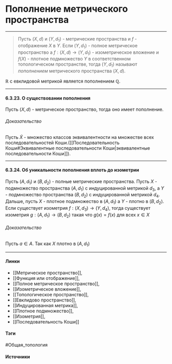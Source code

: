 # Пополнение метрического пространства
***
>Пусть $(X,d)$ и $(Y,d_{1})$ - метрические пространства и $f$ - отображение $X$ в $Y$. Если $(Y,d_{1})$ - полное метрическое пространство а $f:(X,d)\to(Y,d_{1})$ - изометрическое вложение и $f(X)$ - плотное подмножество $Y$ в соответственном топологическом пространстве, тогда $(Y,d_{1})$ называют *пополнением* метрического пространства $(X,d)$.

$\mathbb{R}$ с евклидовой метрикой является пополнением $\mathbb{Q}$.
***
#### 6.3.23. О существовании пополнения
Пусть $(X,d)$ - метрическое пространство, тогда оно имеет пополнение.
###### Доказательство
Пусть $\widetilde{X}$ - множество классов эквивалентности на множестве всех последовательностей Коши.([[Последовательность Коши#Эквивалентные последовательности Коши|эквивалентные последовательности Коши]]).

***
#### 6.3.24. Об уникальности пополнения вплоть до изометрии
Пусть $(A,d_{1})$ и $(B,d_{2})$ - полные метрические пространства. Пусть $X$ - подмножество пространства $(A,d_{1})$ c индуцированной метрикой $d_{3}$, а $Y$ - подмножество пространства $(B,d_{2})$ с индуцированной метрикой $d_{4}$. Дальше, пусть $X$ - плотное подмножество в $(A,d_{1})$ а $Y$ - плотно в $(B,d_{2})$. Если существует изометрия $f:(X,d_{3})\to(Y,d_{4})$, тогда существует изометрия $g:(A,d_{1})\to(B,d_{2})$ такая что $g(x)=f(x)$ для всех $x\in X$
###### Доказательство
Пусть $a\in A$. Так как $X$ плотно в $(A,d_{1})$
***
#### Линки
- [[Метрическое пространство]],
- [[Функция или отображение]],
- [[Полное метрическое пространство]],
- [[Изометрическое вложение]],
- [[Топологическое пространство]],
- [[Евклидово пространство]],
- [[Индуцированная метрика]],
- [[Плотное подмножество]],
- [[Изометрия]],
- [[Последовательность Коши]]
#### Тэги
 #Общая_топология 
#### Источники
